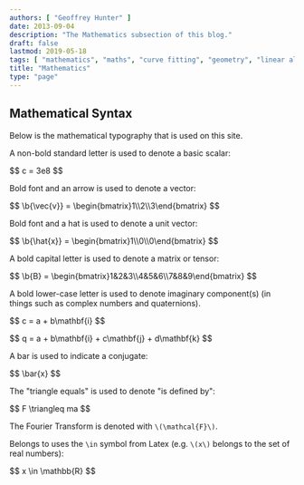 ```yaml
---
authors: [ "Geoffrey Hunter" ]
date: 2013-09-04
description: "The Mathematics subsection of this blog."
draft: false
lastmod: 2019-05-18
tags: [ "mathematics", "maths", "curve fitting", "geometry", "linear algebra", "linear programming", "perlin noise", "statistics" ]
title: "Mathematics"
type: "page"
---
```


<h2>Mathematical Syntax</h2>

<p>Below is the mathematical typography that is used on this site.</p>

<p>A non-bold standard letter is used to denote a basic scalar:</p>

<p>$$ c = 3e8 $$</p>

<p>Bold font and an arrow is used to denote a vector:</p>

<p>$$ \b{\vec{v}} = \begin{bmatrix}1\\2\\3\end{bmatrix} $$</p>

<p>Bold font and a hat is used to denote a unit vector:</p>

<p>$$ \b{\hat{x}} = \begin{bmatrix}1\\0\\0\end{bmatrix} $$</p>

<p>A bold capital letter is used to denote a matrix or tensor:</p>

<p>$$ \b{B} = \begin{bmatrix}1&2&3\\4&5&6\\7&8&9\end{bmatrix} $$</p>

<p>A bold lower-case letter is used to denote imaginary component(s) (in things such as complex numbers and quaternions).</p>

<p>$$ c = a + b\mathbf{i} $$</p>

<p>$$ q = a + b\mathbf{i} + c\mathbf{j} + d\mathbf{k} $$</p>

A bar is used to indicate a conjugate:

<p>$$ \bar{x} $$</p>

The "triangle equals" is used to denote "is defined by":

<p>$$ F \triangleq ma $$</p>

The Fourier Transform is denoted with `\(\mathcal{F}\)`.

Belongs to uses the `\in` symbol from Latex (e.g. `\(x\)` belongs to the set of real numbers):

<p>$$ x \in \mathbb{R} $$</p>


